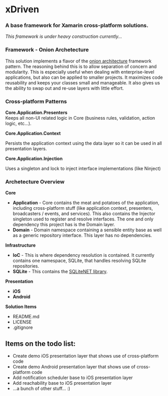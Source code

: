 # xDriven #
### A base framework for Xamarin cross-platform solutions. ###

*This framework is under heavy construction currently...*

### Framework - Onion Archetecture
This solution implements a flavor of the [onion architecture](http://www.develop.com/onionarchitecture "Onion Architecture") framework pattern. 
The reasoning behind this is to allow separation of concern and modularity. This is especially useful when dealing with 
enterprise-level applications, but also can be applied to smaller projects. It maximizes code reusability and keeps your classes small and 
manageable. It also gives us the ability to swap out and re-use layers with little effort.

### Cross-platform Patterns
**Core.Application.Presenters**</br>
Keeps all non-UI related logic in Core (business rules, validation, action logic, etc...).

**Core.Application.Context**

Persists the application context using the data layer so it can be used in all presentation layers.

**Core.Application.Injection**

Uses a singleton and lock to inject interface implementations (like Ninject)

### Archetecture Overview
**Core**

* **Application** - Core contains the meat and potatoes of the application, including cross-platform stuff (like application context, presenters, 
broadcasters / events, and services). This also contains the Injector singleton used to register and resolve interfaces. The one and only 
dependency this project has is the Domain layer.
* **Domain** - Domain namespace containing a sensible entity base as well as a generic repository interface. This layer has no dependencies.

**Infrastructure**
* **IoC** - This is where dependency resolution is contained. It currently contains one namespace, SQLite, that handles resolving 
SQLite repositories.
* **SQLite** - This contains the [SQLiteNET library](http://docs.xamarin.com/recipes/ios/data/sqlite/create_a_database_with_sqlitenet/ "SQLiteNET"). 

**Presentation**
* **iOS**
* **Android**

**Solution Items**
* README.md
* LICENSE
* .gitignore


## Items on the todo list:
* Create demo iOS presentation layer that shows use of cross-platform code
* Create demo Android presentation layer that shows use of cross-platform code
* Add notification scheduler base to iOS presentation layer
* Add reachability base to iOS presentation layer
* ...a bunch of other stuff... :)